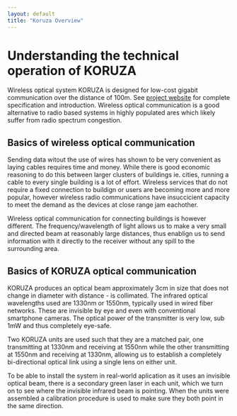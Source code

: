 ```yaml
---
layout: default
title: "Koruza Overview"
---
```


# Understanding the technical operation of KORUZA
Wireless optical system KORUZA is designed for low-cost gigabit communication over the distance of 100m. See [project website](http://koruza.net) for complete specification and introduction. Wireless optical communication is a good alternative to radio based systems in highly populated ares which likely suffer from radio spectrum congestion.

## Basics of wireless optical communication
Sending data witout the use of wires has shown to be very convenient as laying cables requires time and money. While there is good economic reasoning to do this between larger clusters of buildings ie. cities, running a cable to every single building is a lot of effort. Wireless services that do not require a fixed connection to buildign or users are becoming more and more popular, however wireless radio communications have insuccicient capacity to meet the demand as the devices at close range jam eachother.

Wireless optical communication for connecting buildings is however different. The frequency/wavelength of light allows us to make a very small and directed beam at reasonably large distances, thus enablign us to send information with it directly to the receiver without any spill to the surrounding area.

## Basics of KORUZA optical communication

KORUZA produces an optical beam approximately 3cm in size that does not change in diameter with distance - is collimated. The infrared optical wavelengths used are 1330nm or 1550nm, typically used in wired fiber networks. These are invisible by eye and even with conventional smartphone cameras. The optical power of the transmitter is very low, sub 1mW and thus completely eye-safe. 

Two KORUZA units are used such that they are a matched pair, one transmitting at 1330nm and receiving at 1550nm while the other transmitting at 1550nm and receiving at 1330nm, allowing us to establish a completely bi-directional optical link using a single lens on either unit.

To be able to install the system in real-world aplication as it uses an invisible optical beam, there is a secondary green laser in each unit, which we turn on to see where the invisible infrared beam is pointing. When the units were assembled a calibration procedure is used to make sure they both point in the same direction.

